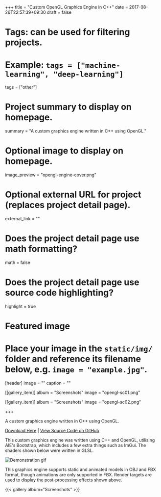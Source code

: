 +++
title = "Custom OpenGL Graphics Engine in C++"
date = 2017-08-26T22:57:39+09:30
draft = false

# Tags: can be used for filtering projects.
# Example: `tags = ["machine-learning", "deep-learning"]`
tags = ["other"]

# Project summary to display on homepage.
summary = "A custom graphics engine written in C++ using OpenGL."

# Optional image to display on homepage.
image_preview = "opengl-engine-cover.png"

# Optional external URL for project (replaces project detail page).
external_link = ""

# Does the project detail page use math formatting?
math = false

# Does the project detail page use source code highlighting?
highlight = true

# Featured image
# Place your image in the `static/img/` folder and reference its filename below, e.g. `image = "example.jpg"`.
[header]
image = ""
caption = ""

[[gallery_item]]
album = "Screenshots"
image = "opengl-sc01.png"

[[gallery_item]]
album = "Screenshots"
image = "opengl-sc02.png"

+++

A custom graphics engine written in C++ using OpenGL.

[Download Here](https://github.com/jackv24/ComputerGraphicsAIE/releases/) | [View Source Code on GitHub](https://github.com/jackv24/ComputerGraphicsAIE)

This custom graphics engine was written using C++ and OpenGL, utilising AIE's Bootstrap, which includes a few extra things such as ImGui. The shaders shown below were written in GLSL.

![Demonstration gif](/img/opengl-gif.gif)

This graphics engine supports static and animated models in OBJ and FBX format, though animations are only supported in FBX. Render targets are used to display the post-processing effects shown above.

{{< gallery album="Screenshots" >}}
